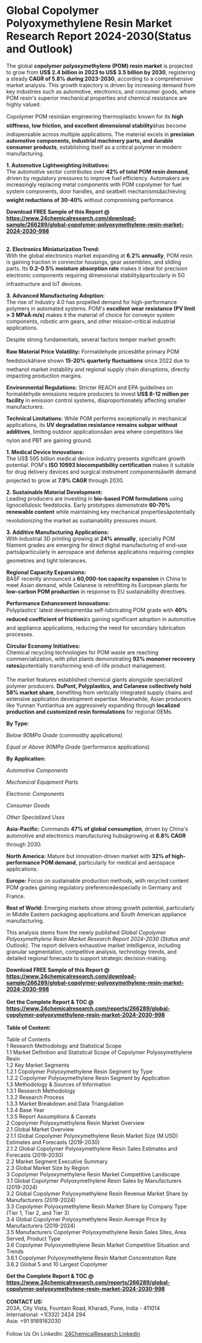 <h1>Global Copolymer Polyoxymethylene Resin Market Research Report 2024-2030(Status and Outlook)</h1><p>The global <strong>copolymer polyoxymethylene (POM) resin market</strong> is projected to grow from <strong>US$ 2.4 billion in 2023 to US$ 3.5 billion by 2030</strong>, registering a steady <strong>CAGR of 5.8% during 2023-2030</strong>, according to a comprehensive market analysis. This growth trajectory is driven by increasing demand from key industries such as automotive, electronics, and consumer goods, where POM resin's superior mechanical properties and chemical resistance are highly valued.</p><p>Copolymer POM resinâan engineering thermoplastic known for its <strong>high stiffness, low friction, and excellent dimensional stability</strong>âhas become indispensable across multiple applications. The material excels in <strong>precision automotive components, industrial machinery parts, and durable consumer products</strong>, establishing itself as a critical polymer in modern manufacturing.</p><p><strong>1. Automotive Lightweighting Initiatives:</strong><br>
The automotive sector contributes over <strong>42% of total POM resin demand</strong>, driven by regulatory pressures to improve fuel efficiency. Automakers are increasingly replacing metal components with POM copolymer for fuel system components, door handles, and seatbelt mechanismsâachieving <strong>weight reductions of 30-40%</strong> without compromising performance.</p><div><b>Download FREE Sample of this Report @ 
            <a href="https://www.24chemicalresearch.com/download-sample/266289/global-copolymer-polyoxymethylene-resin-market-2024-2030-998">
            https://www.24chemicalresearch.com/download-sample/266289/global-copolymer-polyoxymethylene-resin-market-2024-2030-998</a></b></div><br><p><strong>2. Electronics Miniaturization Trend:</strong><br>
With the global electronics market expanding at <strong>6.2% annually</strong>, POM resin is gaining traction in connector housings, gear assemblies, and sliding parts. Its <strong>0.2-0.5% moisture absorption rate</strong> makes it ideal for precision electronic components requiring dimensional stabilityâparticularly in 5G infrastructure and IoT devices.</p><p><strong>3. Advanced Manufacturing Adoption:</strong><br>
The rise of Industry 4.0 has propelled demand for high-performance polymers in automated systems. POM's <strong>excellent wear resistance (PV limit &gt; 3 MPaÂ·m/s)</strong> makes it the material of choice for conveyor system components, robotic arm gears, and other mission-critical industrial applications.</p><p>Despite strong fundamentals, several factors temper market growth:</p><p><strong>Raw Material Price Volatility:</strong> Formaldehyde pricesâthe primary POM feedstockâhave shown <strong>15-20% quarterly fluctuations</strong> since 2022 due to methanol market instability and regional supply chain disruptions, directly impacting production margins.</p><p><strong>Environmental Regulations:</strong> Stricter REACH and EPA guidelines on formaldehyde emissions require producers to invest <strong>US$ 8-12 million per facility</strong> in emission control systems, disproportionately affecting smaller manufacturers.</p><p><strong>Technical Limitations:</strong> While POM performs exceptionally in mechanical applications, its <strong>UV degradation resistance remains subpar without additives</strong>, limiting outdoor applicationsâan area where competitors like nylon and PBT are gaining ground.</p><p><strong>1. Medical Device Innovations:</strong><br>
The US$ 595 billion medical device industry presents significant growth potential. POM's <strong>ISO 10993 biocompatibility certification</strong> makes it suitable for drug delivery devices and surgical instrument componentsâwith demand projected to grow at <strong>7.9% CAGR</strong> through 2030.</p><p><strong>2. Sustainable Material Development:</strong><br>
Leading producers are investing in <strong>bio-based POM formulations</strong> using lignocellulosic feedstocks. Early prototypes demonstrate <strong>60-70% renewable content</strong> while maintaining key mechanical propertiesâpotentially revolutionizing the market as sustainability pressures mount.</p><p><strong>3. Additive Manufacturing Applications:</strong><br>
With industrial 3D printing growing at <strong>24% annually</strong>, specialty POM filament grades are emerging for direct digital manufacturing of end-use partsâparticularly in aerospace and defense applications requiring complex geometries and tight tolerances.</p><p><strong>Regional Capacity Expansions:</strong><br>
	BASF recently announced a <strong>60,000-ton capacity expansion</strong> in China to meet Asian demand, while Celanese is retrofitting its European plants for <strong>low-carbon POM production</strong> in response to EU sustainability directives.</p><p><strong>Performance Enhancement Innovations:</strong><br>
	Polyplastics' latest developmentâa self-lubricating POM grade with <strong>40% reduced coefficient of friction</strong>âis gaining significant adoption in automotive and appliance applications, reducing the need for secondary lubrication processes.</p><p><strong>Circular Economy Initiatives:</strong><br>
	Chemical recycling technologies for POM waste are reaching commercialization, with pilot plants demonstrating <strong>92% monomer recovery rates</strong>âpotentially transforming end-of-life product management.</p><p>The market features established chemical giants alongside specialized polymer producers. <strong>DuPont, Polyplastics, and Celanese collectively hold 58% market share</strong>, benefiting from vertically integrated supply chains and extensive application development expertise. Meanwhile, Asian producers like Yunnan Yuntianhua are aggressively expanding through <strong>localized production and customized resin formulations</strong> for regional OEMs.</p><p><strong>By Type:</strong></p><p><em>Below 90MPa Grade</em> (commodity applications)</p><p><em>Equal or Above 90MPa Grade</em> (performance applications)</p><p><strong>By Application:</strong></p><p><em>Automotive Components</em></p><p><em>Mechanical Equipment Parts</em></p><p><em>Electronic Components</em></p><p><em>Consumer Goods</em></p><p><em>Other Specialized Uses</em></p><p><strong>Asia-Pacific:</strong> Commands <strong>47% of global consumption</strong>, driven by China's automotive and electronics manufacturing hubsâgrowing at <strong>6.8% CAGR</strong> through 2030.</p><p><strong>North America:</strong> Mature but innovation-driven market with <strong>32% of high-performance POM demand</strong>, particularly for medical and aerospace applications.</p><p><strong>Europe:</strong> Focus on sustainable production methods, with recycled content POM grades gaining regulatory preferenceâespecially in Germany and France.</p><p><strong>Rest of World:</strong> Emerging markets show strong growth potential, particularly in Middle Eastern packaging applications and South American appliance manufacturing.</p><p>This analysis stems from the newly published <em>Global Copolymer Polyoxymethylene Resin Market Research Report 2024-2030 (Status and Outlook)</em>. The report delivers exhaustive market intelligence, including granular segmentation, competitive analysis, technology trends, and detailed regional forecasts to support strategic decision-making.</p><div><b>Download FREE Sample of this Report @ 
            <a href="https://www.24chemicalresearch.com/download-sample/266289/global-copolymer-polyoxymethylene-resin-market-2024-2030-998">
            https://www.24chemicalresearch.com/download-sample/266289/global-copolymer-polyoxymethylene-resin-market-2024-2030-998</a></b></div><br><div><b>Get the Complete Report & TOC @ 
            <a href="https://www.24chemicalresearch.com/reports/266289/global-copolymer-polyoxymethylene-resin-market-2024-2030-998">
            https://www.24chemicalresearch.com/reports/266289/global-copolymer-polyoxymethylene-resin-market-2024-2030-998</a></b></div><br>
            <b>Table of Content:</b><p>Table of Contents<br />
1 Research Methodology and Statistical Scope<br />
1.1 Market Definition and Statistical Scope of Copolymer Polyoxymethylene Resin<br />
1.2 Key Market Segments<br />
1.2.1 Copolymer Polyoxymethylene Resin Segment by Type<br />
1.2.2 Copolymer Polyoxymethylene Resin Segment by Application<br />
1.3 Methodology & Sources of Information<br />
1.3.1 Research Methodology<br />
1.3.2 Research Process<br />
1.3.3 Market Breakdown and Data Triangulation<br />
1.3.4 Base Year<br />
1.3.5 Report Assumptions & Caveats<br />
2 Copolymer Polyoxymethylene Resin Market Overview<br />
2.1 Global Market Overview<br />
2.1.1 Global Copolymer Polyoxymethylene Resin Market Size (M USD) Estimates and Forecasts (2019-2030)<br />
2.1.2 Global Copolymer Polyoxymethylene Resin Sales Estimates and Forecasts (2019-2030)<br />
2.2 Market Segment Executive Summary<br />
2.3 Global Market Size by Region<br />
3 Copolymer Polyoxymethylene Resin Market Competitive Landscape<br />
3.1 Global Copolymer Polyoxymethylene Resin Sales by Manufacturers (2019-2024)<br />
3.2 Global Copolymer Polyoxymethylene Resin Revenue Market Share by Manufacturers (2019-2024)<br />
3.3 Copolymer Polyoxymethylene Resin Market Share by Company Type (Tier 1, Tier 2, and Tier 3)<br />
3.4 Global Copolymer Polyoxymethylene Resin Average Price by Manufacturers (2019-2024)<br />
3.5 Manufacturers Copolymer Polyoxymethylene Resin Sales Sites, Area Served, Product Type<br />
3.6 Copolymer Polyoxymethylene Resin Market Competitive Situation and Trends<br />
3.6.1 Copolymer Polyoxymethylene Resin Market Concentration Rate<br />
3.6.2 Global 5 and 10 Largest Copolymer</p><div><b>Get the Complete Report & TOC @ 
            <a href="https://www.24chemicalresearch.com/reports/266289/global-copolymer-polyoxymethylene-resin-market-2024-2030-998">
            https://www.24chemicalresearch.com/reports/266289/global-copolymer-polyoxymethylene-resin-market-2024-2030-998</a></b></div><br><b>CONTACT US:</b><br>
            203A, City Vista, Fountain Road, Kharadi, Pune, India - 411014<br>
            International: +1(332) 2424 294<br>
            Asia: +91 9169162030 <br><br>
            Follow Us On LinkedIn: <a href="https://www.linkedin.com/company/24chemicalresearch/">24ChemicalResearch LinkedIn</a>